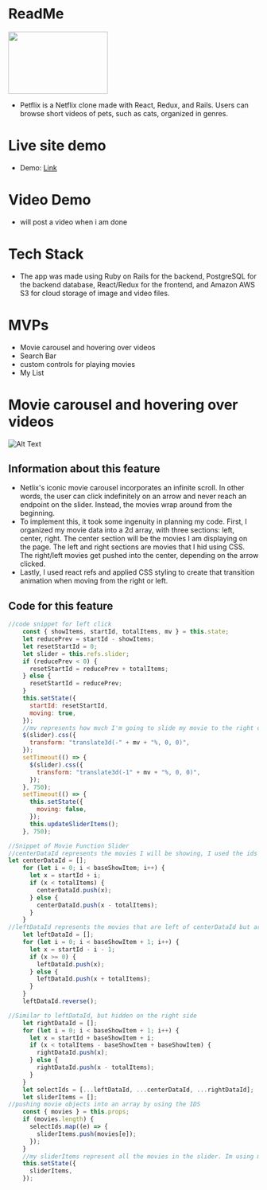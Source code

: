 # ReadMe

<img src="app/assets/images/logo.png"  width="200" height="125" />

* Petflix is a Netflix clone made with React, Redux, and Rails. Users can browse short videos of pets, such as cats, organized in genres.

# Live site demo
* Demo: [Link](https://petflix-clone.herokuapp.com/#/)

# Video Demo
* will post a video when i am done

# Tech Stack
* The app was made using Ruby on Rails for the backend, PostgreSQL for the backend database, React/Redux for the frontend, and Amazon AWS S3 for cloud storage of image and video files.

# MVPs
* Movie carousel and hovering over videos
* Search Bar 
* custom controls for playing movies
* My List 


# Movie carousel and hovering over videos
<!-- blank line -->
![Alt Text](./app/assets/images/slider.gif)
<!-- blank line -->
## Information about this feature
* Netlix's iconic movie carousel incorporates an infinite scroll. In other words, the user can click indefinitely on an arrow and never reach an endpoint on the slider. Instead, the movies wrap around from the beginning. 
* To implement this, it took some ingenuity in planning my code. First, I organized my movie data into a 2d array, with three sections: left, center, right. The center section will be the movies I am displaying on the page. The left and right sections are movies that I hid using CSS. The right/left movies get pushed into the center, depending on the arrow clicked.
* Lastly, I used react refs and applied CSS styling to create that transition animation when moving from the right or left.
## Code for this feature 
```javascript
//code snippet for left click
    const { showItems, startId, totalItems, mv } = this.state;
    let reducePrev = startId - showItems;
    let resetStartId = 0;
    let slider = this.refs.slider;
    if (reducePrev < 0) {
      resetStartId = reducePrev + totalItems;
    } else {
      resetStartId = reducePrev;
    }
    this.setState({
      startId: resetStartId,
      moving: true,
    });
    //mv represents how much I'm going to slide my movie to the right or left
    $(slider).css({
      transform: "translate3d(-" + mv + "%, 0, 0)", 
    });
    setTimeout(() => {
      $(slider).css({
        transform: "translate3d(-1" + mv + "%, 0, 0)",
      });
    }, 750);
    setTimeout(() => {
      this.setState({
        moving: false,
      });
      this.updateSliderItems();
    }, 750);
```
```javascript
//Snippet of Movie Function Slider
//centerDataId represents the movies I will be showing, I used the ids of the movies
let centerDataId = [];
    for (let i = 0; i < baseShowItem; i++) {
      let x = startId + i;
      if (x < totalItems) {
        centerDataId.push(x);
      } else {
        centerDataId.push(x - totalItems);
      }
    }
//leftDataId represents the movies that are left of centerDataId but are hidden
    let leftDataId = [];
    for (let i = 0; i < baseShowItem + 1; i++) {
      let x = startId - i - 1;
      if (x >= 0) {
        leftDataId.push(x);
      } else {
        leftDataId.push(x + totalItems);
      }
    }
    leftDataId.reverse();

//Similar to leftDataId, but hidden on the right side
    let rightDataId = [];
    for (let i = 0; i < baseShowItem + 1; i++) {
      let x = startId + baseShowItem + i;
      if (x < totalItems - baseShowItem + baseShowItem) {
        rightDataId.push(x);
      } else {
        rightDataId.push(x - totalItems);
      }
    }
    let selectIds = [...leftDataId, ...centerDataId, ...rightDataId];
    let sliderItems = [];
//pushing movie objects into an array by using the IDS
    const { movies } = this.props;
    if (movies.length) {
      selectIds.map((e) => {
        sliderItems.push(movies[e]);
      });
    }
    //my sliderItems represent all the movies in the slider. Im using my state to easily access the movies
    this.setState({
      sliderItems,
    });
```
